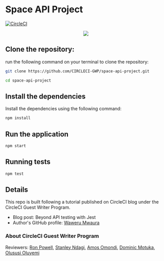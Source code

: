 # Space API Project

[![CircleCI](https://circleci.com/gh/CIRCLECI-GWP/space-api-project/tree/main.svg?style=svg)](https://circleci.com/gh/CIRCLECI-GWP/space-api-project)

<p align="center"><img src="https://avatars3.githubusercontent.com/u/59034516"></p>

## Clone the repository:

run the following command on your terminal to clone the repository:

```bash
git clone https://github.com/CIRCLECI-GWP/space-api-project.git

cd space-api-project
```

## Install the dependencies

Install the dependencies using the following command:

```bash
npm install
```

## Run the application

```bash
npm start
```

## Running tests

```bash
npm test
```

## Details

This repo is built following a tutorial published on CircleCI blog under the CircleCI Guest Writer Program.

- Blog post: Beyond API testing with Jest
- Author's GitHub profile: [Waweru Mwaura][author]

### About CircleCI Guest Writer Program

Reviewers: [Ron Powell][ron], [Stanley Ndagi][stan], [Amos Omondi][amos], [Dominic Motuka][dominic], [Olususi Oluyemi][yemiwebby]

[blog]: https://circleci.com/blog/making-http-requests-with-axios/
[author]: https://github.com/mwaz
[ron]: https://github.com/ronpowelljr
[stan]: https://github.com/NdagiStanley
[amos]: https://github.com/amos-o
[dominic]: https://github.com/daumie
[yemiwebby]: https://github.com/yemiwebby
